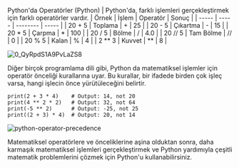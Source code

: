 Python'da Operatörler (Python) | Python'da, farklı işlemleri gerçekleştirmek için farklı operatörler vardır.
| Örnek | İşlem | Operatör | Sonuç | 
| ----- | ----- | -------- | ----- |
| 20 + 5 | Toplama | + | 25 |
| 20 - 5 | Çıkartma | - | 15 |
| 20 * 5 | Çarpma | * | 100 |
| 20 / 5 | Bölme | / | 4.0 |
| 20 // 5 | Tam Bölme | // | 0 |
| 20 % 5 | Kalan | % | 4 |
| 2 ** 3 | Kuvvet | ** | 8 |

![0_QyRpdS1A9PvLaZS8](https://github.com/kutayozturk/python-egitimi/assets/94574681/4fe90fee-5052-40f1-93ef-b410f6057d7f)

Diğer birçok programlama dili gibi, Python da matematiksel işlemler için operatör önceliği kurallarına uyar. Bu kurallar, bir ifadede birden çok işleç varsa, hangi işlecin önce yürütüleceğini belirtir.

```
print(2 + 3 * 4)    # Output: 14, not 20
print(4 ** 2 * 2)   # Output: 32, not 64
print(-5 ** 2)      # Output: -25, not 25
print((2 + 3) * 4)  # Output: 20, not 14
```

![python-operator-precedence](https://github.com/kutayozturk/python-egitimi/assets/94574681/4f4d5a32-7ded-4569-aa35-3e6af82d6fd9)

Matematiksel operatörlere ve önceliklerine aşina olduktan sonra, daha karmaşık matematiksel işlemleri gerçekleştirmek ve Python yardımıyla çeşitli matematik problemlerini çözmek için Python'u kullanabilirsiniz.
